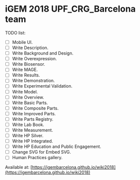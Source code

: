 # iGEM 2018 UPF_CRG_Barcelona team

TODO list:

- [ ] Mobile UI.
- [ ] Write Description.
- [ ] Write Background and Design.
- [ ] Write Overexpression.
- [ ] Write Biosensor.
- [ ] Write MAGE.
- [ ] Write Results.
- [ ] Write Demonstration.
- [ ] Write Experimental Validation.
- [ ] Write Model.
- [ ] Write Overview.
- [ ] Write Basic Parts.
- [ ] Write Composite Parts.
- [ ] Write Improved Parts.
- [ ] Write Parts Registry.
- [ ] Write Lab Book.
- [ ] Write Measurement.
- [ ] Write HP Silver.
- [ ] Write HP Integrated.
- [ ] Write HP Education and Public Engagement.
- [ ] Change SVG for Embed SVG.
- [ ] Human Practices gallery.

Available at: [https://igembarcelona.github.io/wiki2018](https://igembarcelona.github.io/wiki2018)
